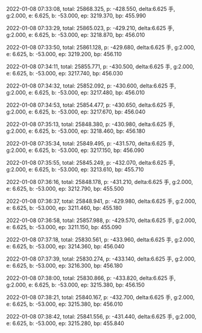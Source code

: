 2022-01-08 07:33:08, total: 25868.325, p: -428.550, delta:6.625 手, g:2.000, e: 6.625, b: -53.000, ep: 3219.370, bp: 455.990

2022-01-08 07:33:29, total: 25865.023, p: -429.210, delta:6.625 手, g:2.000, e: 6.625, b: -53.000, ep: 3218.870, bp: 456.010

2022-01-08 07:33:50, total: 25861.128, p: -429.680, delta:6.625 手, g:2.000, e: 6.625, b: -53.000, ep: 3219.200, bp: 456.110

2022-01-08 07:34:11, total: 25855.771, p: -430.500, delta:6.625 手, g:2.000, e: 6.625, b: -53.000, ep: 3217.740, bp: 456.030

2022-01-08 07:34:32, total: 25852.092, p: -430.600, delta:6.625 手, g:2.000, e: 6.625, b: -53.000, ep: 3217.480, bp: 456.010

2022-01-08 07:34:53, total: 25854.477, p: -430.650, delta:6.625 手, g:2.000, e: 6.625, b: -53.000, ep: 3217.670, bp: 456.040

2022-01-08 07:35:13, total: 25848.380, p: -430.980, delta:6.625 手, g:2.000, e: 6.625, b: -53.000, ep: 3218.460, bp: 456.180

2022-01-08 07:35:34, total: 25849.495, p: -431.570, delta:6.625 手, g:2.000, e: 6.625, b: -53.000, ep: 3217.150, bp: 456.090

2022-01-08 07:35:55, total: 25845.249, p: -432.070, delta:6.625 手, g:2.000, e: 6.625, b: -53.000, ep: 3213.610, bp: 455.710

2022-01-08 07:36:16, total: 25848.178, p: -431.210, delta:6.625 手, g:2.000, e: 6.625, b: -53.000, ep: 3212.790, bp: 455.500

2022-01-08 07:36:37, total: 25848.941, p: -429.980, delta:6.625 手, g:2.000, e: 6.625, b: -53.000, ep: 3211.460, bp: 455.180

2022-01-08 07:36:58, total: 25857.988, p: -429.570, delta:6.625 手, g:2.000, e: 6.625, b: -53.000, ep: 3211.150, bp: 455.090

2022-01-08 07:37:18, total: 25830.561, p: -433.960, delta:6.625 手, g:2.000, e: 6.625, b: -53.000, ep: 3214.360, bp: 456.040

2022-01-08 07:37:39, total: 25830.274, p: -433.140, delta:6.625 手, g:2.000, e: 6.625, b: -53.000, ep: 3216.300, bp: 456.180

2022-01-08 07:38:00, total: 25830.866, p: -433.820, delta:6.625 手, g:2.000, e: 6.625, b: -53.000, ep: 3215.380, bp: 456.150

2022-01-08 07:38:21, total: 25840.167, p: -432.700, delta:6.625 手, g:2.000, e: 6.625, b: -53.000, ep: 3215.380, bp: 456.010

2022-01-08 07:38:42, total: 25841.556, p: -431.440, delta:6.625 手, g:2.000, e: 6.625, b: -53.000, ep: 3215.280, bp: 455.840